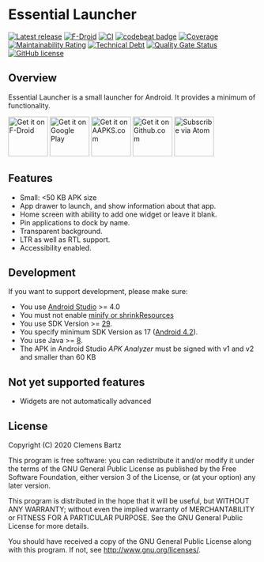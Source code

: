 # Essential Launcher

[![Latest release](https://img.shields.io/github/release/clemensbartz/essential-launcher.svg)](https://github.com/clemensbartz/essential-launcher/releases/latest)
[![F-Droid](https://img.shields.io/f-droid/v/de.clemensbartz.android.launcher.svg)](https://f-droid.org/de/packages/de.clemensbartz.android.launcher/)
[![CI](https://github.com/clemensbartz/essential-launcher/workflows/CI/badge.svg)](https://github.com/clemensbartz/essential-launcher/actions/)
[![codebeat badge](https://codebeat.co/badges/bbe69ee2-68c1-45f4-927f-c931cd194b8e)](https://codebeat.co/projects/github-com-clemensbartz-essential-launcher-release-v2-2)
[![Coverage](https://sonarcloud.io/api/project_badges/measure?project=clemensbartz_essential-launcher&metric=coverage)](https://sonarcloud.io/dashboard?id=clemensbartz_essential-launcher)
[![Maintainability Rating](https://sonarcloud.io/api/project_badges/measure?project=clemensbartz_essential-launcher&metric=sqale_rating)](https://sonarcloud.io/dashboard?id=clemensbartz_essential-launcher)
[![Technical Debt](https://sonarcloud.io/api/project_badges/measure?project=clemensbartz_essential-launcher&metric=sqale_index)](https://sonarcloud.io/dashboard?id=clemensbartz_essential-launcher)
[![Quality Gate Status](https://sonarcloud.io/api/project_badges/measure?project=clemensbartz_essential-launcher&metric=alert_status)](https://sonarcloud.io/dashboard?id=clemensbartz_essential-launcher)
[![GitHub license](https://img.shields.io/github/license/clemensbartz/essential-launcher.svg)](https://github.com/clemensbartz/essential-launcher/blob/release/v2.2/LICENSE)

## Overview

Essential Launcher is a small launcher for Android. It provides a minimum of functionality.

<a href="https://f-droid.org/packages/de.clemensbartz.android.launcher/" target="_blank">
<img src="https://fdroid.gitlab.io/artwork/badge/get-it-on.png" alt="Get it on F-Droid" height="80"/></a>
<a href="https://play.google.com/store/apps/details?id=de.clemensbartz.android.launcher" target="_blank">
<img src="https://play.google.com/intl/en_us/badges/images/generic/en-play-badge.png" alt="Get it on Google Play" height="80"/></a>
<a href="https://aapks.com/apk/essential-launcher/" target="_blank">
<img src="https://aapks.com/get.png" alt="Get it on AAPKS.com" height="80"/></a>
<a href="https://github.com/clemensbartz/essential-launcher/releases/latest">
<img src="https://raw.githubusercontent.com/clemensbartz/essential-launcher/release/v2.0/promo/graphics/en/get-github.png" alt="Get it on Github.com" height="80"/></a>
<a href="https://github.com/clemensbartz/essential-launcher/releases.atom">
<img src="https://raw.githubusercontent.com/clemensbartz/essential-launcher/release/v2.0/promo/graphics/en/subscribe-atom.png" alt="Subscribe via Atom" height="80"/></a>

## Features

- Small: <50 KB APK size
- App drawer to launch, and show information about that app.
- Home screen with ability to add one widget or leave it blank.
- Pin applications to dock by name.
- Transparent background.
- LTR as well as RTL support.
- Accessibility enabled.

## Development

If you want to support development, please make sure:

- You use [Android Studio](https://developer.android.com/studio/) >= 4.0
- You must not enable [minify or shrinkResources](https://developer.android.com/studio/build/shrink-code)
- You use SDK Version >= [29](https://developer.android.com/about/versions/10/).
- You specify minimum SDK Version as 17 ([Android 4.2](https://developer.android.com/about/versions/android-4.2)).
- You use Java >= [8](https://docs.oracle.com/javase/8/docs/api/).
- The APK in Android Studio _APK Analyzer_ must be signed with v1 and v2 and smaller than 60 KB

## Not yet supported features

- Widgets are not automatically advanced

## License

Copyright (C) 2020 Clemens Bartz

This program is free software: you can redistribute it and/or modify
it under the terms of the GNU General Public License as published by
the Free Software Foundation, either version 3 of the License, or
(at your option) any later version.

This program is distributed in the hope that it will be useful,
but WITHOUT ANY WARRANTY; without even the implied warranty of
MERCHANTABILITY or FITNESS FOR A PARTICULAR PURPOSE.  See the
GNU General Public License for more details.

You should have received a copy of the GNU General Public License
along with this program.  If not, see <http://www.gnu.org/licenses/>.
